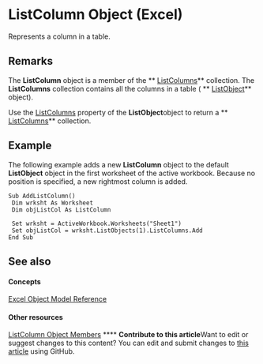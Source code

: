 
# ListColumn Object (Excel)

Represents a column in a table.


## Remarks

 The **ListColumn** object is a member of the ** [ListColumns](c1b8aff0-3049-df58-ce1f-0c5e4bddc467.md)** collection. The **ListColumns** collection contains all the columns in a table ( ** [ListObject](46de6c4f-8ce0-0c7d-da59-6e52f5eab612.md)** object).

Use the  [ListColumns](64cefe01-b0e6-1cdd-3eec-7cb8389666dc.md) property of the **ListObject**object to return a  ** [ListColumns](c1b8aff0-3049-df58-ce1f-0c5e4bddc467.md)** collection.


## Example

The following example adds a new  **ListColumn** object to the default **ListObject** object in the first worksheet of the active workbook. Because no position is specified, a new rightmost column is added.


```
Sub AddListColumn() 
 Dim wrksht As Worksheet 
 Dim objListCol As ListColumn 
 
 Set wrksht = ActiveWorkbook.Worksheets("Sheet1") 
 Set objListCol = wrksht.ListObjects(1).ListColumns.Add 
End Sub 

```


## See also


#### Concepts


 [Excel Object Model Reference](11ea8598-8a20-92d5-f98b-0da04263bf2c.md)
#### Other resources


 [ListColumn Object Members](fc0854b0-0c1b-639c-f060-c6cd68279496.md)
****   **Contribute to this article**Want to edit or suggest changes to this content? You can edit and submit changes to  [this article](https://github.com/jhershey00/VBA_Excel_Test/OpenXMLCon/articles/c2060e4a-2340-c606-f272-1e4dad6964d0.md) using GitHub.

